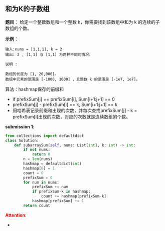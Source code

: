 ## 和为K的子数组
**题目**：
给定一个整数数组和一个整数 k，你需要找到该数组中和为 k 的连续的子数组的个数。

**示例**：
```
输入:nums = [1,1,1], k = 2
输出: 2 , [1,1] 与 [1,1] 为两种不同的情况。
```
```
说明 :

数组的长度为 [1, 20,000]。
数组中元素的范围是 [-1000, 1000] ，且整数 k 的范围是 [-1e7, 1e7]。
```

算法：hashmap保存的前缀和
- if prefixSum[j] == prefixSum[i], Sum[i+1:j+1] == 0
- prefixSum[j] - prefixSum[i] == k, Sum[i+1:j+1] == k
- 用哈希表记录前缀和出现的次数，并每次查找prefixSum[j] - k = prefixSum[i]出现的次数，对应的次数就是连续数组的个数。

**submission 1**:
```python
from collections import defaultdict
class Solution:
    def subarraySum(self, nums: List[int], k: int) -> int:
        if not nums:
            return 0
        n = len(nums)
        hashmap = defaultdict(int)
        hashmap[0] = 1
        count = 0
        prefixSum = 0
        for num in nums:
            prefixSum += num
            if prefixSum-k in hashmap:
                count += hashmap[prefixSum-k]
            hashmap[prefixSum] += 1
        return count
```


<font color="#FF0000">**Attention**</font>:

- 
